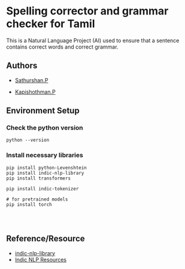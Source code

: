 
# Spelling corrector and grammar checker for Tamil

This is a Natural Language Project (AI) used to ensure that a sentence contains correct words and correct grammar.



## Authors

- [Sathurshan.P](https://github.com/SathurshanPrabaharan)

- [Kapishothman.P](https://github.com/Kapisothman)


## Environment Setup

### Check the python version
```
python --version
```

[//]: # (### Clone the indic_nlp library & resources)

[//]: # (```)

[//]: # (mkdir indic_nlp)

[//]: # (cd indic_nlp)

[//]: # (git clone https://github.com/anoopkunchukuttan/indic_nlp_resources.git)

[//]: # (git clone https://github.com/anoopkunchukuttan/indic_nlp_library.git)

[//]: # ()
[//]: # (```)

### Install necessary libraries


```
pip install python-Levenshtein
pip install indic-nlp-library
pip install transformers

pip install indic-tokenizer

# for pretrained models
pip install torch




```



## Reference/Resource
- [indic-nlp-library](https://pypi.org/project/indic-nlp-library/)
- [Indic NLP Resources](https://github.com/anoopkunchukuttan/indic_nlp_resources)